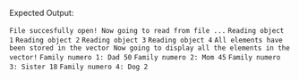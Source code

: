 Expected Output:

`File succesfully open! Now going to read from file ...`
`Reading object 1`
`Reading object 2`
`Reading object 3`
`Reading object 4`
`All elements have been stored in the vector Now going to display all the elements in the vector!`
`Family numero 1: Dad 50`
`Family numero 2: Mom 45`
`Family numero 3: Sister 18`
`Family numero 4: Dog 2`
